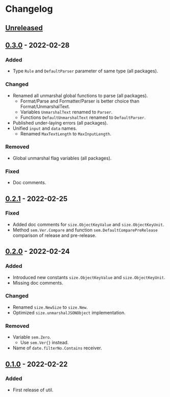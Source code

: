 # Changelog

## [Unreleased]

## [0.3.0] - 2022-02-28
### Added
- Type `Rule` and `DefaultParser` parameter of same type (all packages).

### Changed
- Renamed all unmarshal global functions to parse (all packages).
  - Format/Parse and Formatter/Parser is better choice than Format/UnmarshalText.
  - Variables `UnmarshalText` renamed to `Parser`.
  - Functions `DefaultUnmarshalText` renamed to `DefaultParser`.
- Published under-laying errors (all packages).
- Unified `input` and `data` names.
  - Renamed `MaxTextLength` to `MaxInputLength`.

### Removed
- Global unmarshal flag variables (all packages).

### Fixed
- Doc comments.

## [0.2.1] - 2022-02-25
### Fixed
- Added doc comments for `size.ObjectKeyValue` and `size.ObjectKeyUnit`.
- Method `sem.Ver.Compare` and function `sem.DefaultComparePreRelease` comparison of release and pre-release.

## [0.2.0] - 2022-02-24
### Added
- Introduced new constants `size.ObjectKeyValue` and `size.ObjectKeyUnit`.
- Missing doc comments.

### Changed
- Renamed `size.NewSize` to `size.New`.
- Optimized `size.unmarshalJSONObject` implementation.

### Removed
- Variable `sem.Zero`.
  - Use `sem.Ver{}` instead.
- Name of `date.filterNo.Contains` receiver.

## [0.1.0] - 2022-02-22
### Added
- First release of util.

[Unreleased]: https://github.com/livesport-tv/util/compare/v0.3.0...master
[0.3.0]: https://github.com/livesport-tv/util/compare/v0.2.1...v0.3.0
[0.2.1]: https://github.com/livesport-tv/util/compare/v0.2.0...v0.2.1
[0.2.0]: https://github.com/livesport-tv/util/compare/v0.1.0...v0.2.0
[0.1.0]: https://github.com/livesport-tv/util/releases/tag/v0.1.0
